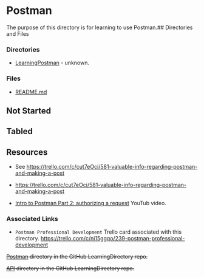 # Postman

The purpose of this directory is for learning to use Postman.## Directories and Files

### Directories
* [LearningPostman](https://github.com/JamieBort/LearningDirectory/tree/master/Postman/LearningPostman) - unknown.

### Files
* [README.md](https://github.com/JamieBort/LearningDirectory/tree/master/Postman)

## Not Started

## Tabled

## Resources

* See https://trello.com/c/cut7eOci/581-valuable-info-regarding-postman-and-making-a-post

* https://trello.com/c/cut7eOci/581-valuable-info-regarding-postman-and-making-a-post

* [Intro to Postman Part 2: authorizing a request](https://www.youtube.com/watch?v=Q23wkkfezfM&list=PLM-7VG-sgbtAgGq_pef5y_ruIUBPpUgNJ&index=2c6fb6209fd203f28d339988799f592e1addd62c1) YouTub video.

### Associated Links
* `Postman Professional Development` Trello card associated with this directory.
https://trello.com/c/ni15ggqo/239-postman-professional-development

~~[Postman](https://github.com/JamieBort/LearningDirectory/tree/master/Postman) directory in the GitHub LearningDirectory repo.~~

~~[API](https://github.com/JamieBort/LearningDirectory/tree/master/API) directory in the GitHub LearningDirectory repo.~~